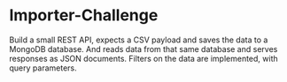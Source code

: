 # Importer-Challenge
Build a small REST API, expects a CSV payload and saves the data to a MongoDB database. And reads data from that same database and serves responses as JSON documents. Filters on the data are implemented, with query parameters.
